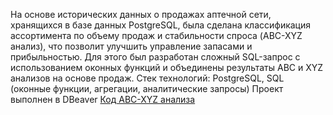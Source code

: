 На основе исторических данных о продажах аптечной сети, хранящихся в базе данных PostgreSQL, была сделана классификация ассортимента по объему продаж и стабильности спроса (ABC-XYZ анализ), что позволит улучшить управление запасами и прибыльностью. Для этого был разработан сложный SQL-запрос с использованием оконных функций и объединены результаты ABC и XYZ анализов на основе продаж.
Стек технологий: PostgreSQL, SQL (оконные функции, агрегации, аналитические запросы)
Проект выполнен в DBeaver
[Код ABC-XYZ анализа](./ABC-XYZ_code.sql)  
